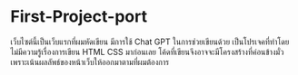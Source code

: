 # First-Project-port
เว็บไซต์นี้เป็นเว็บแรกที่ผมหัดเขียน มีการใช้ Chat GPT ในการช่วยเขียนด้วย 
เป็นโปรเจคที่ทำโดยไม่มีความรู้เรื่องการเขียน HTML CSS มาก่อนเลย 
โค้ดที่เขียนจึงอาจจะมีโครงสร้างที่ค่อนข้างมั่ว เพราะเน้นผลลัพธ์ของหน้าเว็บให้ออกมาตามที่ผมต้องการ
